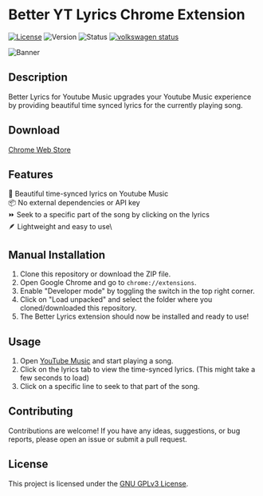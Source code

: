 # Better YT Lyrics Chrome Extension

[![License](https://img.shields.io/badge/license-GPL_v3-blue.svg)](https://www.gnu.org/licenses/gpl-3.0.en.html)
![Version](https://img.shields.io/badge/version-0.1.0-blue.svg)
![Status](https://img.shields.io/badge/status-active-brightgreen.svg)
[![volkswagen status](https://auchenberg.github.io/volkswagen/volkswargen_ci.svg?v=1)](https://github.com/boidushya/better-lyrics)

![Banner](https://i.ibb.co/c3k5J0r/screenshot.png)

## Description

Better Lyrics for Youtube Music upgrades your Youtube Music experience
by providing beautiful time synced lyrics for the currently playing
song.

## Download

[Chrome Web Store](https://chrome.google.com/webstore/detail/better-lyrics-for-youtube/)

## Features

🎵 Beautiful time-synced lyrics on Youtube Music\
📦 No external dependencies or API key\
⏩ Seek to a specific part of the song by clicking on the lyrics\
🪶 Lightweight and easy to use\

## Manual Installation

1. Clone this repository or download the ZIP file.
2. Open Google Chrome and go to `chrome://extensions`.
3. Enable "Developer mode" by toggling the switch in the top right corner.
4. Click on "Load unpacked" and select the folder where you cloned/downloaded this repository.
5. The Better Lyrics extension should now be installed and ready to use!

## Usage

1. Open [YouTube Music](https://music.youtube.com) and start playing a song.
2. Click on the lyrics tab to view the time-synced lyrics. (This might take a few seconds to load)
3. Click on a specific line to seek to that part of the song.

## Contributing

Contributions are welcome! If you have any ideas, suggestions, or bug reports, please open an issue or submit a pull request.

## License

This project is licensed under the [GNU GPLv3 License](LICENSE).
